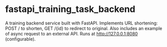 # fastapi_training_task_backend
A training backend service built with FastAPI. Implements URL shortening: POST / to shorten, GET /{id} to redirect to original. Also includes an example of async request to an external API. Runs at http://127.0.0.1:8080 (configurable).
